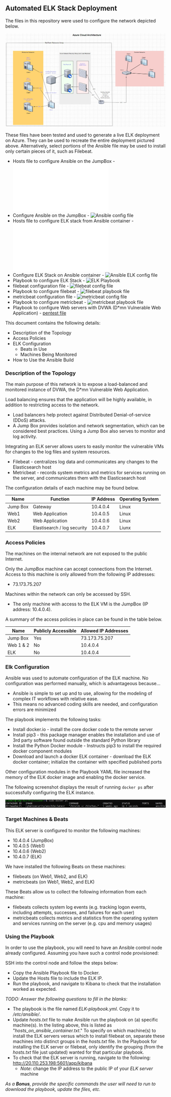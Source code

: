 ## Automated ELK Stack Deployment

The files in this repository were used to configure the network depicted below.

![Network_Diagram_w_ELK-NETWORK.jpg](Diagrams/Network_Diagram_w_ELK-NETWORK.jpg "Network_Diagram")

These files have been tested and used to generate a live ELK deployment on Azure. They can be used to recreate the entire deployment pictured above. Alternatively, select portions of the Ansible file may be used to install only certain pieces of it, such as Filebeat.

  - Hosts file to configure Ansible on the JumpBox - ![Hosts on Jumpbox file](/Ansible/hosts_on_jumpbox.txt "hosts on Jumpbox")
  - Configure Ansible on the JumpBox - ![Ansible config file](/Ansible/ansible_ansible_config.cfg "Ansible Config")
  - Hosts file to configure ELK stack from Ansible container - ![Hosts on Ansible Container file](/Ansible/hosts_on_ansible_container.txt "Hosts on Ansible Container")
  - Configure ELK Stack on Ansible container - ![Ansible ELK config file](/Ansible/ansible_ELKconfig.cfg "Ansible ELK config")
  - Playbook to configure ELK Stack - ![ELK Playbook](/Ansible/ELK-playbook.yml "ELK Playbook")
  - filebeat configuration file - ![filebeat config file](/Ansible/filebeat-config.yml "filebeat config")
  - Playbook to configure filebeat - ![filebeat playbook file](/Ansible/filebeat-playbook.yml "filebeat playbook")
  - metricbeat configuration file - ![metricbeat config file](/Ansible/metricbeat-config.yml "metricbeat config")
  - Playbook to configure metricbeat - ![metricbeat playbook file](/Ansible/metricbeat-playbook.yml "metricbeat playbook")
  - Playbook to configure Web servers with DVWA (D*mn Vulnerable Web Application) - [pentest file](/Ansible/pentest.yml "pentest file")

This document contains the following details:
- Description of the Topology
- Access Policies
- ELK Configuration
  - Beats in Use
  - Machines Being Monitored
- How to Use the Ansible Build

### Description of the Topology

The main purpose of this network is to expose a load-balanced and monitored instance of DVWA, the D*mn Vulnerable Web Application.

Load balancing ensures that the application will be highly available, in addition to restricting access to the network.
- Load balancers help protect against Distributed Denial-of-service (DDoS) attacks.
- A Jump Box provides isolation and network segmentation, which can be considered best practices. Using a Jump Box also serves to monitor and log activity.

Integrating an ELK server allows users to easily monitor the vulnerable VMs for changes to the log files and system resources.
- Filebeat - centralizes log data and communicates any changes to the Elasticsearch host
- Metricbeat - records system metrics and metrics for services running on the server, and communicates them with the Elasticsearch host

The configuration details of each machine may be found below.

| Name     | Function                    | IP Address | Operating System |
|----------|-----------------------------|------------|------------------|
| Jump Box | Gateway                     | 10.4.0.4   | Linux            |
| Web1     | Web Application             | 10.4.0.5   | Linux            |
| Web2     | Web Application             | 10.4.0.6   | Linux            |
| ELK      | Elastisearch / log security | 10.4.0.7   | Liunx            |

### Access Policies

The machines on the internal network are not exposed to the public Internet. 

Only the JumpBox machine can accept connections from the Internet. Access to this machine is only allowed from the following IP addresses:
- 73.173.75.207

Machines within the network can only be accessed by SSH.
- The only machine with access to the ELK VM is the JumpBox (IP address: 10.4.0.4).

A summary of the access policies in place can be found in the table below.

| Name      | Publicly Accessible | Allowed IP Addresses |
|-----------|---------------------|----------------------|
| Jump Box  | Yes                 | 73.173.75.207        |
| Web 1 & 2 | No                  | 10.4.0.4             |
| ELK       | No                  | 10.4.0.4             |

### Elk Configuration

Ansible was used to automate configuration of the ELK machine. No configuration was performed manually, which is advantageous because...
- Ansible is simple to set up and to use, allowing for the modeling of complex IT workflows with relative ease.
- This means no advanced coding skills are needed, and configuration errors are minimized

The playbook implements the following tasks:
- Install docker.io - install the core docker code to the remote server
- Install pip3 - this package manager enables the installation and use of 3rd party software found outside the standard Python library
- Install the Python Docker module - Instructs pip3 to install the required docker component modules
- Download and launch a docker ELK container - download the ELK docker container; initialize the container with specified published ports

Other configuration modules in the Playbook YAML file increased the memory of the ELK docker image and enabling the docker service.

The following screenshot displays the result of running `docker ps` after successfully configuring the ELK instance.

![docker_ps_output.jpg](Images/docker_ps_output.jpg "Docker Output")

### Target Machines & Beats
This ELK server is configured to monitor the following machines:
- 10.4.0.4 (JumpBox)
- 10.4.0.5 (Web1)
- 10.4.0.6 (Web2)
- 10.4.0.7 (ELK)

We have installed the following Beats on these machines:
- filebeats (on Web1, Web2, and ELK)
- metricbeats (on Web1, Web2, and ELK)

These Beats allow us to collect the following information from each machine:
- filebeats collects system log events (e.g. tracking logon events, including attempts, successes, and failures for each user)
- metricbeats collects metrics and statistics from the operating system and services running on the server (e.g. cpu and memory usages)

### Using the Playbook
In order to use the playbook, you will need to have an Ansible control node already configured. Assuming you have such a control node provisioned: 

SSH into the control node and follow the steps below:
- Copy the Ansible Playbook file to Docker.
- Update the Hosts file to include the ELK IP.
- Run the playbook, and navigate to Kibana to check that the installation worked as expected.

_TODO: Answer the following questions to fill in the blanks:_
- The playbook is the file named *ELK-playbook.yml*. Copy it to */etc/ansible/*.
- Update *hosts.txt* file to make Ansible run the playbook on (a) specific machine(s). In the listing above, this is listed as "*hosts_on_ansible_container.txt*." To specify on which machine(s) to install the ELK servers versus which to install filebeat on, separate these machines into distinct groups in the *hosts.txt* file. In the Playbook for installing the ELK server or filebeat, only identify the grouping (from the *hosts.txt* file just updated) wanted for that particular playbook.
- To check that the ELK server is running, navigate to the following: http://20.110.253.198:5601/app/kibana
   - *Note*: change the IP address to the public IP of your *ELK server* machine

_As a **Bonus**, provide the specific commands the user will need to run to download the playbook, update the files, etc._
